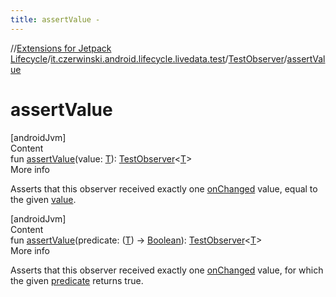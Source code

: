 ```yaml
---
title: assertValue -
---
```

//[Extensions for Jetpack Lifecycle](../../../index.md)/[it.czerwinski.android.lifecycle.livedata.test](../index.md)/[TestObserver](index.md)/[assertValue](assert-value.md)



# assertValue  
[androidJvm]  
Content  
fun [assertValue](assert-value.md)(value: [T](index.md)): [TestObserver](index.md)<[T](index.md)>  
More info  


Asserts that this observer received exactly one [onChanged](on-changed.md) value, equal to the given [value](assert-value.md).

  


[androidJvm]  
Content  
fun [assertValue](assert-value.md)(predicate: ([T](index.md)) -> [Boolean](https://kotlinlang.org/api/latest/jvm/stdlib/kotlin/-boolean/index.html)): [TestObserver](index.md)<[T](index.md)>  
More info  


Asserts that this observer received exactly one [onChanged](on-changed.md) value, for which the given [predicate](assert-value.md) returns true.

  



